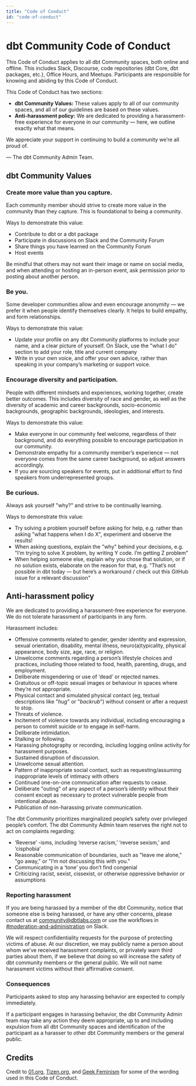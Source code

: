 ```yaml
---
title: "Code of Conduct"
id: "code-of-conduct"
---
```


# dbt Community Code of Conduct

This Code of Conduct applies to all dbt Community spaces, both online and offline. This includes Slack, Discourse, code repositories (dbt Core, dbt packages, etc.), Office Hours, and Meetups. Participants are responsible for knowing and abiding by this Code of Conduct.

This Code of Conduct has two sections:

- **dbt Community Values:** These values apply to all of our community spaces, and all of our guidelines are based on these values.
- **Anti-harassment policy:**  We are dedicated to providing a harassment-free experience for everyone in our community — here, we outline exactly what that means.

We appreciate your support in continuing to build a community we’re all proud of.

— The dbt Community Admin Team.

## dbt Community Values
### Create more value than you capture.

Each community member should strive to create more value in the community than they capture. This is foundational to being a community.

Ways to demonstrate this value:

- Contribute to dbt or a dbt package
- Participate in discussions on Slack and the Community Forum
- Share things you have learned on the Community Forum
- Host events

Be mindful that others may not want their image or name on social media, and when attending or hosting an in-person event, ask permission prior to posting about another person.

### Be you.

Some developer communities allow and even encourage anonymity — we prefer it when people identify themselves clearly. It helps to build empathy, and form relationships.

Ways to demonstrate this value:

- Update your profile on any dbt Community platforms to include your name, and a clear picture of yourself. On Slack, use the "what I do" section to add your role, title and current company
- Write in your own voice, and offer your own advice, rather than speaking in your company’s marketing or support voice.

### Encourage diversity and participation.

People with different mindsets and experiences, working together, create better outcomes. This includes diversity of race and gender, as well as the diversity of academic and career backgrounds, socio-economic backgrounds, geographic backgrounds, ideologies, and interests.

Ways to demonstrate this value:

- Make everyone in our community feel welcome, regardless of their background, and do everything possible to encourage participation in our community.
- Demonstrate empathy for a community member’s experience — not everyone comes from the same career background, so adjust answers accordingly.
- If you are sourcing speakers for events, put in additional effort to find speakers from underrepresented groups.

### Be curious.

Always ask yourself "why?" and strive to be continually learning.

Ways to demonstrate this value:

- Try solving a problem yourself before asking for help, e.g. rather than asking "what happens when I do X", experiment and observe the results!
- When asking questions, explain the "why" behind your decisions, e.g. "I’m trying to solve X problem, by writing Y code. I’m getting Z problem"
- When helping someone else, explain why you chose that solution, or if no solution exists, elaborate on the reason for that, e.g. "That’s not possible in dbt today — but here’s a workaround / check out this GitHub issue for a relevant discussion"

## Anti-harassment policy

We are dedicated to providing a harassment-free experience for everyone. We do not tolerate harassment of participants in any form.

Harassment includes:

- Offensive comments related to gender, gender identity and expression, sexual orientation, disability, mental illness, neuro(a)typicality, physical appearance, body size, age, race, or religion.
- Unwelcome comments regarding a person’s lifestyle choices and practices, including those related to food, health, parenting, drugs, and employment.
- Deliberate misgendering or use of ‘dead’ or rejected names.
- Gratuitous or off-topic sexual images or behaviour in spaces where they’re not appropriate.
- Physical contact and simulated physical contact (eg, textual descriptions like "*hug*" or "*backrub*") without consent or after a request to stop.
- Threats of violence.
- Incitement of violence towards any individual, including encouraging a person to commit suicide or to engage in self-harm.
- Deliberate intimidation.
- Stalking or following.
- Harassing photography or recording, including logging online activity for harassment purposes.
- Sustained disruption of discussion.
- Unwelcome sexual attention.
- Pattern of inappropriate social contact, such as requesting/assuming inappropriate levels of intimacy with others
- Continued one-on-one communication after requests to cease.
- Deliberate "outing" of any aspect of a person’s identity without their consent except as necessary to protect vulnerable people from intentional abuse.
- Publication of non-harassing private communication.

The dbt Community prioritizes marginalized people’s safety over privileged people’s comfort. The dbt Community Admin team reserves the right not to act on complaints regarding:

- ‘Reverse’ -isms, including ‘reverse racism,’ ‘reverse sexism,’ and ‘cisphobia’
- Reasonable communication of boundaries, such as "leave me alone," "go away," or "I’m not discussing this with you."
- Communicating in a ‘tone’ you don’t find congenial
- Criticizing racist, sexist, cissexist, or otherwise oppressive behavior or assumptions

### Reporting harassment

If you are being harassed by a member of the dbt Community, notice that someone else is being harassed, or have any other concerns, please contact us at [community@dbtlabs.com](mailto:community@dbtlabs.com) or use the workflows in [#moderation-and-administration](https://getdbt.slack.com/archives/C02JJ8N822H) on Slack.

We will respect confidentiality requests for the purpose of protecting victims of abuse. At our discretion, we may publicly name a person about whom we’ve received harassment complaints, or privately warn third parties about them, if we believe that doing so will increase the safety of dbt community members or the general public. We will not name harassment victims without their affirmative consent.

### Consequences
Participants asked to stop any harassing behavior are expected to comply immediately.

If a participant engages in harassing behavior, the dbt Community Admin team may take any action they deem appropriate, up to and including expulsion from all dbt Community spaces and identification of the participant as a harasser to other dbt Community members or the general public.

## Credits

Credit to [01.org](https://01.org/community/participation-guidelines), [Tizen.org](https://www.tizen.org/community/guidelines), and [Geek Feminism](https://geekfeminism.wikia.org/wiki/Community_anti-harassment/Policy) for some of the wording used in this Code of Conduct.
